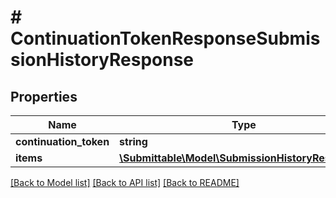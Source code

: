 # # ContinuationTokenResponseSubmissionHistoryResponse

## Properties

Name | Type | Description | Notes
------------ | ------------- | ------------- | -------------
**continuation_token** | **string** |  | [optional]
**items** | [**\Submittable\Model\SubmissionHistoryResponse[]**](SubmissionHistoryResponse.md) |  | [optional]

[[Back to Model list]](../../README.md#models) [[Back to API list]](../../README.md#endpoints) [[Back to README]](../../README.md)
